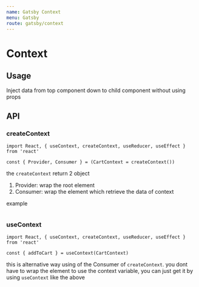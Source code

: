 ```yaml
---
name: Gatsby Context
menu: Gatsby
route: gatsby/context
---
```


# Context

## Usage

Inject data from top component down to child component without using props 

## API

### createContext


```text
import React, { useContext, createContext, useReducer, useEffect } from 'react'

const { Provider, Consumer } = (CartContext = createContext())
```

the `createContext` return 2 object

1. Provider: wrap the root element
2. Consumer: wrap the element which retrieve the data of context

example 

```text

```

### useContext

```text
import React, { useContext, createContext, useReducer, useEffect } from 'react'

const { addToCart } = useContext(CartContext)
```

this is alternative way using of the Consumer of `createContext`. you dont have to wrap the element to use the context variable, you can just get it by using `useContext` like the above 